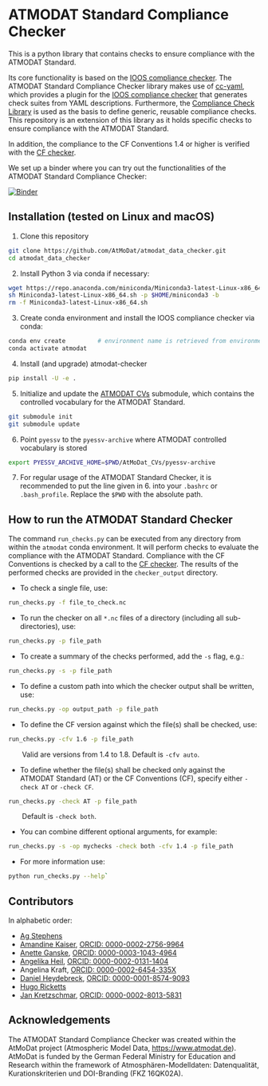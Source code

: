 # ATMODAT Standard Compliance Checker


This is a python library that contains checks to ensure compliance with the ATMODAT Standard.

Its core functionality is based on the [IOOS compliance checker](https://github.com/ioos/compliance-checker). The ATMODAT Standard Compliance Checker library makes use of [cc-yaml](https://github.com/cedadev/cc-yaml), which provides a plugin for the [IOOS compliance checker](https://github.com/ioos/compliance-checker) that generates check suites from YAML descriptions. Furthermore, the [Compliance Check Library](https://github.com/cedadev/compliance-check-lib) is used as the basis to define generic, reusable compliance checks. This repository is an extension of this library as it holds specific checks to ensure compliance with the ATMODAT Standard.

In addition, the compliance to the CF Conventions 1.4 or higher is verified with the [CF checker](https://github.com/cedadev/cf-checker).

We set up a binder where you can try out the functionalities of the ATMODAT Standard Compliance Checker:

[![Binder](https://mybinder.org/badge_logo.svg)](https://mybinder.org/v2/gh/AtMoDat/atmodat_data_checker/HEAD?filepath=notebooks)

## Installation (tested on Linux and macOS)

1. Clone this repository

```bash
git clone https://github.com/AtMoDat/atmodat_data_checker.git
cd atmodat_data_checker
```

2. Install Python 3 via conda if necessary:

```bash
wget https://repo.anaconda.com/miniconda/Miniconda3-latest-Linux-x86_64.sh
sh Miniconda3-latest-Linux-x86_64.sh -p $HOME/miniconda3 -b
rm -f Miniconda3-latest-Linux-x86_64.sh
```

3. Create conda environment and install the IOOS compliance checker via conda:

```bash
conda env create         # environment name is retrieved from environment.yml
conda activate atmodat
```

4. Install (and upgrade) atmodat-checker
```bash
pip install -U -e .
```

5. Initialize and update the [ATMODAT CVs](https://github.com/AtMoDat/AtMoDat_CVs) submodule, which contains the controlled vocabulary for the ATMODAT Standard.

```bash
git submodule init
git submodule update
```

6. Point `pyessv` to the `pyessv-archive` where ATMODAT controlled vocabulary is stored

```bash
export PYESSV_ARCHIVE_HOME=$PWD/AtMoDat_CVs/pyessv-archive
```

7. For regular usage of the ATMODAT Standard Checker, it is recommended to put the line given in 6. into your `.bashrc` or `.bash_profile`. Replace the `$PWD` with the absolute path. 


## How to run the ATMODAT Standard Checker

The command `run_checks.py` can be executed from any directory from within the `atmodat` conda environment. It will perform checks to evaluate the compliance with the ATMODAT Standard.  Compliance with the CF Conventions is checked by a call to the [CF checker](https://github.com/cedadev/cf-checker). The results of the performed checks are provided in the `checker_output` directory.

* To check a single file, use:
```bash
run_checks.py -f file_to_check.nc
```
* To run the checker on all `*.nc` files of a directory (including all sub-directories), use:
```bash
run_checks.py -p file_path
```
* To create a summary of the checks performed, add the ````-s```` flag, e.g.:
```bash
run_checks.py -s -p file_path
```
* To define a custom path into which the checker output shall be written, use:
```bash
run_checks.py -op output_path -p file_path
```
* To define the CF version against which the file(s) shall be checked, use:
```bash
run_checks.py -cfv 1.6 -p file_path
```
&nbsp;&nbsp;&nbsp;&nbsp;&nbsp;&nbsp; Valid are versions from 1.4 to 1.8. Default is ````-cfv auto````. 

* To define whether the file(s) shall be checked only against the ATMODAT Standard (AT) or the CF Conventions (CF), specify either ````-check AT```` or ````-check CF````. 
```bash
run_checks.py -check AT -p file_path
```
&nbsp;&nbsp;&nbsp;&nbsp;&nbsp;&nbsp;  Default is ````-check both````.

* You can combine different optional arguments, for example:
```bash
run_checks.py -s -op mychecks -check both -cfv 1.4 -p file_path
```
* For more information use:
```bash
python run_checks.py --help`
```

## Contributors

In alphabetic order:

- [Ag Stephens](https://github.com/agstephens)
- [Amandine Kaiser](https://github.com/am-kaiser), [ORCID: 0000-0002-2756-9964](https://orcid.org/0000-0002-2756-9964)
- [Anette Ganske](https://github.com/anganske), [ORCID: 0000-0003-1043-4964](https://orcid.org/0000-0003-1043-4964)
- [Angelika Heil](https://github.com/atmodatcode), [ORCID: 0000-0002-0131-1404](https://orcid.org/0000-0002-0131-1404)
- Angelina Kraft, [ORCID: 0000-0002-6454-335X](https://orcid.org/0000-0002-6454-335X)
- [Daniel Heydebreck](https://github.com/neumannd), [ORCID: 0000-0001-8574-9093](https://orcid.org/0000-0001-8574-9093)
- [Hugo Ricketts](https://github.com/gapintheclouds)
- [Jan Kretzschmar](https://github.com/jkretz), [ORCID: 0000-0002-8013-5831](http://orcid.org/0000-0002-8013-5831)


## Acknowledgements

The ATMODAT Standard Compliance Checker was created within the AtMoDat project (Atmospheric Model Data, <https://www.atmodat.de>). AtMoDat is funded by the German Federal Ministry for Education and Research within the framework of Atmosphären-Modelldaten: Datenqualität, Kurationskriterien und DOI-Branding (FKZ 16QK02A).
